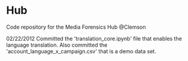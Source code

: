 # Hub
Code repository for the Media Forensics Hub @Clemson

02/22/2012 
Committed the 'translation_core.ipynb' file that enables the language translation. Also committed the 'account_language_x_campaign.csv' that is a demo data set. 
